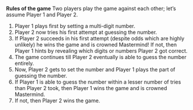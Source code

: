 **Rules of the game**
Two players play the game against each other; let’s assume Player 1 and Player 2.

1. Player 1 plays first by setting a multi-digit number.
2. Player 2 now tries his first attempt at guessing the number.
3. If Player 2 succeeds in his first attempt (despite odds which are highly unlikely) he wins the game and is crowned Mastermind! If not, then Player 1 hints by revealing which digits or numbers Player 2 got correct.
4. The game continues till Player 2 eventually is able to guess the number entirely.
5. Now, Player 2 gets to set the number and Player 1 plays the part of guessing the number.
6. If Player 1 is able to guess the number within a lesser number of tries than Player 2 took, then Player 1 wins the game and is crowned Mastermind.
7. If not, then Player 2 wins the game.